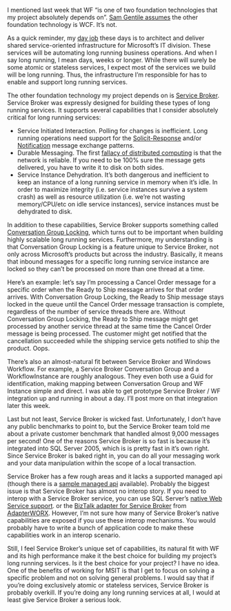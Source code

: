 I mentioned last week that WF “is one of two foundation technologies
that my project absolutely depends on”. [Sam Gentile
assumes](http://codebetter.com/blogs/sam.gentile/archive/2006/10/17/New-and-Notable-115.aspx)
the other foundation technology is WCF. It’s not.

As a quick reminder, my [day
job](http://devhawk.net/2006/06/15/moving-on/) these days is to
architect and deliver shared service-oriented infrastructure for
Microsoft’s IT division. These services will be automating long running
business operations. And when I say long running, I mean days, weeks or
longer. While there will surely be some atomic or stateless services, I
expect most of the services we build will be long running. Thus, the
infrastructure I’m responsible for has to enable and support long
running services.

The other foundation technology my project depends on is [Service
Broker](http://msdn2.microsoft.com/en-us/library/ms166043.aspx). Service
Broker was expressly designed for building these types of long running
services. It supports several capabilities that I consider absolutely
critical for long running services:

-   Service Initiated Interaction. Polling for
    changes is inefficient. Long running operations need support for the
    [Solicit-Response](http://www.w3.org/TR/2001/NOTE-wsdl-20010315#_solicit-response)
    and/or
    [Notification](http://www.w3.org/TR/2001/NOTE-wsdl-20010315#_notification)
    message exchange patterns.
-   Durable Messaging. The first [fallacy of distributed
    computing](http://en.wikipedia.org/wiki/Fallacies_of_Distributed_Computing)
    is that the network is reliable. If you need to be 100% sure the
    message gets delivered, you have to write it to disk on both sides.
-   Service Instance Dehydration. It’s both dangerous and inefficient to
    keep an instance of a long running service in memory when it’s idle.
    In order to maximize integrity (i.e. service instances survive a
    system crash) as well as resource utilization (i.e. we’re not
    wasting memory/CPU/etc on idle service instances), service instances
    must be dehydrated to disk.

In addition to these capabilities, Service Broker supports something
called [Conversation Group
Locking](http://msdn2.microsoft.com/en-us/library/ms171615.aspx), which
turns out to be important when building highly scalable long running
services. Furthermore, my understanding is that Conversation Group
Locking is a feature unique to Service Broker, not only across
Microsoft’s products but across the industry. Basically, it means that
inbound messages for a specific long running service instance are locked
so they can’t be processed on more than one thread at a time.

Here’s an example: let’s say I’m processing a Cancel Order message for a
specific order when the Ready to Ship message arrives for that order
arrives. With Conversation Group Locking, the Ready to Ship message
stays locked in the queue until the Cancel Order message transaction is
complete, regardless of the number of service threads there are. Without
Conversation Group Locking, the Ready to Ship message might get
processed by another service thread at the same time the Cancel Order
message is being processed. The customer might get notified that the
cancellation succeeded while the shipping service gets notified to ship
the product. Oops.

There’s also an almost-natural fit between Service Broker and Windows
Workflow. For example, a Service Broker Conversation Group and a
WorkflowInstance are roughly analogous. They even both use a Guid for
identification, making mapping between Conversation Group and WF
Instance simple and direct. I was able to get prototype Service Broker /
WF integration up and running in about a day. I’ll post more on that
integration later this week.

Last but not least, Service Broker is wicked fast. Unfortunately, I
don’t have any public benchmarks to point to, but the Service Broker
team told me about a private customer benchmark that handled almost
9,000 messages per second! One of the reasons Service Broker is so fast
is because it’s integrated into SQL Server 2005, which is is pretty fast
in it’s own right. Since Service Broker is baked right in, you can do
all your messaging work and your data manipulation within the scope of a
local transaction.

Service Broker has a few rough areas and it lacks a supported managed
api (though there is a [sample managed
api](http://msdn2.microsoft.com/en-us/library/ms160848.aspx) available).
Probably the biggest issue is that Service Broker has almost no interop
story. If you need to interop with a Service Broker service, you can use
SQL Server’s [native Web Service
support](http://msdn2.microsoft.com/en-us/library/ms191274.aspx). or
the [BizTalk adapter for Service
Broker](http://adapterworx.com/cs/products/servicebroker.aspx) from
[AdapterWORX](http://adapterworx.com/). However, I’m not sure how many
of Service Broker’s native capabilities are exposed if you use these
interop mechanisms. You would probably have to write a bunch of
application code to make these capabilities work in an interop scenario.

Still, I feel Service Broker’s unique set of capabilities, its natural
fit with WF and its high performance make it the best choice for
building my project’s long running services. Is it the best choice for
your project? I have no idea. One of the benefits of working for MSIT is
that I get to focus on solving a specific problem and not on solving
general problems. I would say that if you’re doing exclusively atomic or
stateless services, Service Broker is probably overkill. If you’re doing
any long running services at all, I would at least give Service Broker a
serious look.
